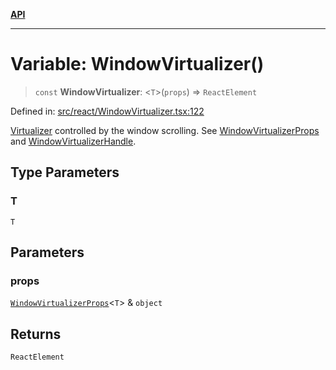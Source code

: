[**API**](../../API.md)

***

# Variable: WindowVirtualizer()

> `const` **WindowVirtualizer**: \<`T`\>(`props`) => `ReactElement`

Defined in: [src/react/WindowVirtualizer.tsx:122](https://github.com/inokawa/virtua/blob/89b9568b97601da9b779332f422c8054b3c48a08/src/react/WindowVirtualizer.tsx#L122)

[Virtualizer](Virtualizer.md) controlled by the window scrolling. See [WindowVirtualizerProps](../interfaces/WindowVirtualizerProps.md) and [WindowVirtualizerHandle](../interfaces/WindowVirtualizerHandle.md).

## Type Parameters

### T

`T`

## Parameters

### props

[`WindowVirtualizerProps`](../interfaces/WindowVirtualizerProps.md)\<`T`\> & `object`

## Returns

`ReactElement`
